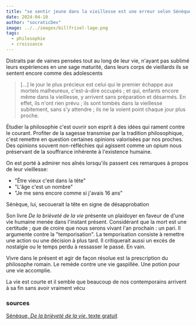 ```yaml
---
title: "se sentir jeune dans la vieillesse est une erreur selon Sénèque"
date: 2024-04-10
author: "socraticDev"
image: ../../images/billfrisel-lage.png
tags:
  - philosophie
  - croissance
---
```


Distraits par de vaines pensées tout au long de leur vie, n'ayant pas sublimé
leurs expériences en une sage maturité, dans leurs corps de vieillards ils se
sentent encore comme des adolescents

> [...] le jour le plus précieux est celui qui le premier échappe aux mortels malheureux, c'est-à-dire occupés ; et qui, enfants encore même dans la vieillesse, y arrivent sans préparation et désarmés. En effet, ils n'ont rien prévu ; ils sont tombés dans la vieillesse subitement, sans s'y attendre ; ils ne la voient point chaque jour plus proche.

Étudier la philosophie c'est ouvrir son esprit à des idées qui rament contre le
courant. Profiter de la sagesse transmise par la tradition philosophique, c'est
remettre en question certaines opinions valorisées par nos proches. Des
opinions souvent non-réfléchies qui agissent comme un opium nous préservant de la
souffrance inhérente à l'existence humaine.

On est porté à admirer nos aînés lorsqu'ils passent ces remarques à propos de
leur vieillesse: 

- "Être vieux c'est dans la tête"
- "L'âge c'est un nombre"
- "Je me sens encore comme si j'avais 16 ans"

Sénèque, lui, secouerait la tête en signe de désapprobation

Son livre _De la brièveté de la vie_ présente un plaidoyer en faveur de d'une
vie humaine menée dans l'instant présent. Considérant que la mort est une
certitude ; que de croire que nous serons vivant l'an prochain : un pari. Il
argumente contre la "temporisation". La temporisation consiste à remettre
une action ou une décision à plus tard. Il critiquerait aussi un excès de
nostalgie ou le temps perdu à ressasser le passé. En vain.  

Vivre dans le présent et agir de façon résolue est la prescription du
philosophe romain. Le remède contre une vie gaspillée. Une potion pour une vie
accomplie.

La vie est courte et il semble que beaucoup de nos contemporains arrivent à sa
fin sans avoir vraiment vécu

### sources

[Sénèque, _De la brièveté de la vie_, texte gratuit](http://bcs.fltr.ucl.ac.be/SEN/BV.html#IX)
